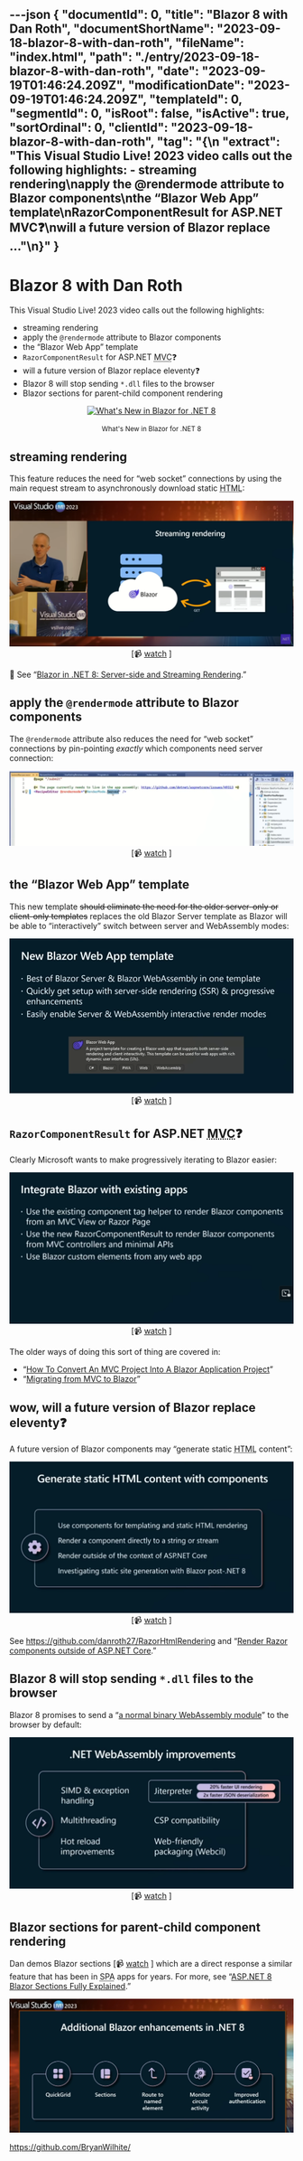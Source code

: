 ---json
{
  "documentId": 0,
  "title": "Blazor 8 with Dan Roth",
  "documentShortName": "2023-09-18-blazor-8-with-dan-roth",
  "fileName": "index.html",
  "path": "./entry/2023-09-18-blazor-8-with-dan-roth",
  "date": "2023-09-19T01:46:24.209Z",
  "modificationDate": "2023-09-19T01:46:24.209Z",
  "templateId": 0,
  "segmentId": 0,
  "isRoot": false,
  "isActive": true,
  "sortOrdinal": 0,
  "clientId": "2023-09-18-blazor-8-with-dan-roth",
  "tag": "{\n  \"extract\": \"This Visual Studio Live! 2023 video calls out the following highlights: - streaming rendering\\napply the @rendermode attribute to Blazor components\\nthe “Blazor Web App” template\\nRazorComponentResult for ASP.NET MVC❓\\nwill a future version of Blazor replace …\"\n}"
}
---

# Blazor 8 with Dan Roth

This Visual Studio Live! 2023 video calls out the following highlights:

- streaming rendering
- apply the `@rendermode` attribute to Blazor components
- the “Blazor Web App” template
- `RazorComponentResult` for ASP.NET <acronym title="Model View Controller">MVC</acronym>❓
- will a future version of Blazor replace eleventy❓
- Blazor 8 will stop sending `*.dll` files to the browser
- Blazor sections for parent-child component rendering

<div style="text-align:center">

<figure>
    <a href="https://www.youtube.com/watch?v=QD2-DwuOfKM">
        <img alt="What's New in Blazor for .NET 8" src="https://img.youtube.com/vi/QD2-DwuOfKM/maxresdefault.jpg" width="480" />
    </a>
    <p><small>What's New in Blazor for .NET 8</small></p>
</figure>

</div>

## streaming rendering

This feature reduces the need for “web socket” connections by using the main request stream to asynchronously download static <acronym title="HyperText Markup Language">HTML</acronym>:

<div style="text-align:center">

![streaming rendering](../../image/day-path-2023-09-18-18-52-51.png)
\[📹 [watch](https://youtu.be/QD2-DwuOfKM?t=1039) \]

</div>

📖 See “[Blazor in .NET 8: Server-side and Streaming Rendering](https://chrissainty.com/blazor-in-dotnet-8-server-side-and-streaming-rendering/).”

## apply the `@rendermode` attribute to Blazor components

The `@rendermode` attribute also reduces the need for “web socket” connections by pin-pointing _exactly_ which components  need server connection:

<div style="text-align:center">

![the `@rendermode` attribute](../../image/day-path-2023-09-18-18-54-40.png)
\[📹 [watch](https://youtu.be/QD2-DwuOfKM?t=1590) \]

</div>

## the “Blazor Web App” template

This new template ~~should eliminate the need for the older server-only or client-only templates~~ replaces the old Blazor Server template as Blazor will be able to “interactively” switch between server and WebAssembly modes:

<div style="text-align:center">

![the “Blazor Web App” template](../../image/day-path-2023-09-18-18-55-51.png)
\[📹 [watch](https://youtu.be/QD2-DwuOfKM?t=2001) \]

</div>

## `RazorComponentResult` for ASP.NET <acronym title="Model View Controller">MVC</acronym>❓

Clearly Microsoft wants to make progressively iterating to Blazor easier:

<div style="text-align:center">

![`RazorComponentResult` slide](../../image/day-path-2023-09-18-18-57-01.png)
\[📹 [watch](https://youtu.be/QD2-DwuOfKM?t=2553) \]

</div>

The older ways of doing this sort of thing are covered in:

- “[How To Convert An MVC Project Into A Blazor Application Project](https://www.c-sharpcorner.com/article/how-to-convert-an-mvc-project-into-a-blazor-application-project/)”
- “[Migrating from MVC to Blazor](https://www.telerik.com/blogs/migrating-mvc-to-blazor)”

## wow, will a future version of Blazor replace eleventy❓

A future version of Blazor components may “generate static <acronym title="HyperText Markup Language">HTML</acronym> content”:

<div style="text-align:center">

![generate static HTML slide](../../image/day-path-2023-09-18-18-59-12.png)
\[📹 [watch](https://youtu.be/QD2-DwuOfKM?t=2810) \]

</div>

See <https://github.com/danroth27/RazorHtmlRendering> and “[Render Razor components outside of ASP.NET Core](https://devblogs.microsoft.com/dotnet/asp-net-core-updates-in-dotnet-8-preview-3/#render-razor-components-outside-of-asp-net-core).”

## Blazor 8 will stop sending `*.dll` files to the browser

Blazor 8 promises to send a “[a normal binary WebAssembly module](https://github.com/dotnet/runtime/issues/80807)” to the browser by default:

<div style="text-align:center">

![Webcil slide](../../image/day-path-2023-09-18-19-01-51.png)
\[📹 [watch](https://youtu.be/QD2-DwuOfKM?t=3083) \]

</div>

## Blazor sections for parent-child component rendering

Dan demos Blazor sections \[📹 [watch](https://youtu.be/QD2-DwuOfKM?t=3436) \] which are a direct response a similar feature that has been in <acronym title="Single Page Application">SPA</acronym> apps for years. For more, see “[ASP.NET 8 Blazor Sections Fully Explained](https://www.telerik.com/blogs/aspnet-8-blazor-sections-fully-explained).”

<div style="text-align:center">

![additional enhancements slide](../../image/day-path-2023-09-18-19-03-15.png)

</div>

<https://github.com/BryanWilhite/>
